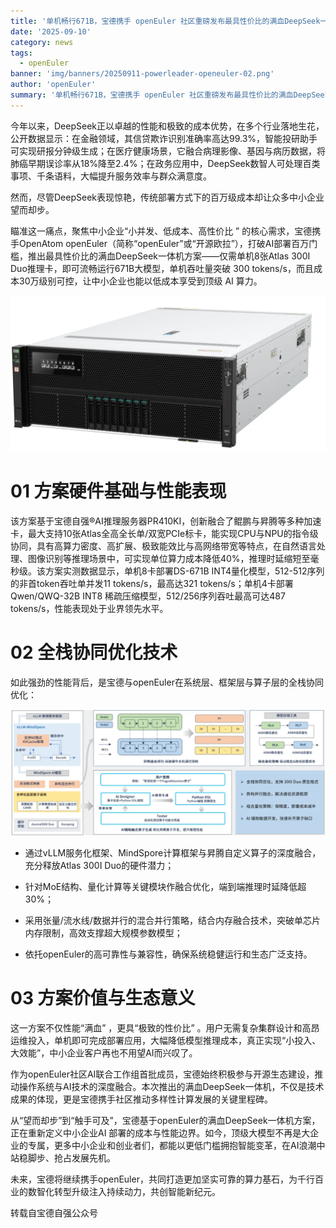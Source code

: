 ```yaml
---
title: '单机畅行671B，宝德携手 openEuler 社区重磅发布最具性价比的满血DeepSeek一体机'
date: '2025-09-10'
category: news
tags:
  - openEuler
banner: 'img/banners/20250911-powerleader-openeuler-02.png'
author: 'openEuler'
summary: '单机畅行671B，宝德携手 openEuler 社区重磅发布最具性价比的满血DeepSeek一体机'
---
```


今年以来，DeepSeek正以卓越的性能和极致的成本优势，在多个行业落地生花，公开数据显示：在金融领域，其信贷欺诈识别准确率高达99.3%，智能投研助手可实现研报分钟级生成；在医疗健康场景，它融合病理影像、基因与病历数据，将肺癌早期误诊率从18%降至2.4%；在政务应用中，DeepSeek数智人可处理百类事项、千条语料，大幅提升服务效率与群众满意度。

然而，尽管DeepSeek表现惊艳，传统部署方式下的百万级成本却让众多中小企业望而却步。

瞄准这一痛点，聚焦中小企业“小并发、低成本、高性价比 ” 的核心需求，宝德携手OpenAtom openEuler（简称“openEuler”或“开源欧拉”），打破AI部署百万门槛，推出最具性价比的满血DeepSeek一体机方案——仅需单机8张Atlas 300I Duo推理卡，即可流畅运行671B大模型，单机吞吐量突破 300 tokens/s，而且成本30万级别可控，让中小企业也能以低成本享受到顶级 AI 算力。

![图片](./media/20250911-powerleader-openeuler-01.png)

# 01 方案硬件基础与性能表现

该方案基于宝德自强®AI推理服务器PR410KI，创新融合了鲲鹏与昇腾等多种加速卡，最大支持10张Atlas全高全长单/双宽PCIe标卡，能实现CPU与NPU的指令级协同，具有高算力密度、高扩展、极致能效比与高网络带宽等特点，在自然语言处理、图像识别等推理场景中，可实现单位算力成本降低40%，推理时延缩短至毫秒级。该方案实测数据显示，单机8卡部署DS-671B INT4量化模型，512-512序列的非首token吞吐单并发11 tokens/s，最高达321 tokens/s；单机4卡部署Qwen/QWQ-32B INT8 稀疏压缩模型，512/256序列吞吐最高可达487 tokens/s，性能表现处于业界领先水平。


# 02 全栈协同优化技术

如此强劲的性能背后，是宝德与openEuler在系统层、框架层与算子层的全栈协同优化：

![图片](./media/20250911-powerleader-openeuler-02.png)

- 通过vLLM服务化框架、MindSpore计算框架与昇腾自定义算子的深度融合，充分释放Atlas 300I Duo的硬件潜力；

- 针对MoE结构、量化计算等关键模块作融合优化，端到端推理时延降低超30%；

- 采用张量/流水线/数据并行的混合并行策略，结合内存融合技术，突破单芯片内存限制，高效支撑超大规模参数模型；

- 依托openEuler的高可靠性与兼容性，确保系统稳健运行和生态广泛支持。

# 03 方案价值与生态意义

这一方案不仅性能“满血” ，更具“极致的性价比” 。用户无需复杂集群设计和高昂运维投入，单机即可完成部署应用，大幅降低模型推理成本，真正实现“小投入、大效能”，中小企业客户再也不用望AI而兴叹了。

作为openEuler社区AI联合工作组首批成员，宝德始终积极参与开源生态建设，推动操作系统与AI技术的深度融合。本次推出的满血DeepSeek一体机，不仅是技术成果的体现，更是宝德携手社区推动多样性计算发展的关键里程碑。

从“望而却步”到“触手可及”，宝德基于openEuler的满血DeepSeek一体机方案，正在重新定义中小企业AI 部署的成本与性能边界。如今，顶级大模型不再是大企业的专属，更多中小企业和创业者们，都能以更低门槛拥抱智能变革，在AI浪潮中站稳脚步、抢占发展先机。

未来，宝德将继续携手openEuler，共同打造更加坚实可靠的算力基石，为千行百业的数智化转型升级注入持续动力，共创智能新纪元。

转载自宝德自强公众号
